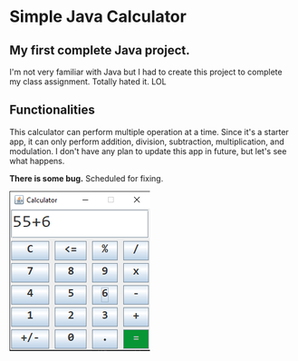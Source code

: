 # Simple Java Calculator

## My first complete Java project.

I'm not very familiar with Java but I had to create this project to complete my class assignment. Totally hated it. LOL

## Functionalities

This calculator can perform multiple operation at a time. Since it's a starter app, it can only perform addition, division, subtraction, multiplication, and modulation. I don't have any plan to update this app in future, but let's see what happens.

**There is some bug.** Scheduled for fixing.

![Calculator SS](https://github.com/MahmudX/JAVA_Calculator/blob/master/src/Screenshot_6.png?raw=true)
